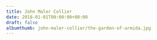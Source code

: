 ```yaml
---
title: John Maler Collier
date: 2018-01-01T00:00:00+00:00
draft: false
albumthumb: john-maler-collier/the-garden-of-armida.jpg
---
```


